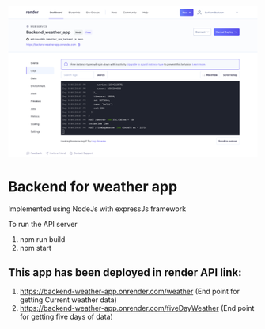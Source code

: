 ![Preview of deployed weather app](/preview_of_deployment.png)



# Backend for weather app

 Implemented using NodeJs with expressJs framework

 To run the API server
 1) npm run build
 2) npm start

## This app has been deployed in render API link:
1) https://backend-weather-app.onrender.com/weather  (End point for getting Current weather data)
2) https://backend-weather-app.onrender.com/fiveDayWeather (End point for getting five days of data)
